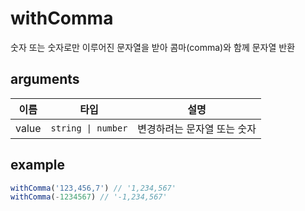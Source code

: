 # withComma

숫자 또는 숫자로만 이루어진 문자열을 받아 콤마(comma)와 함께 문자열 반환

## arguments

| 이름 | 타입 | 설명 |
| --- | --- | --- |
| value | `string \| number` | 변경하려는 문자열 또는 숫자 |

## example

```ts
withComma('123,456,7') // '1,234,567'
withComma(-1234567) // '-1,234,567'
```
